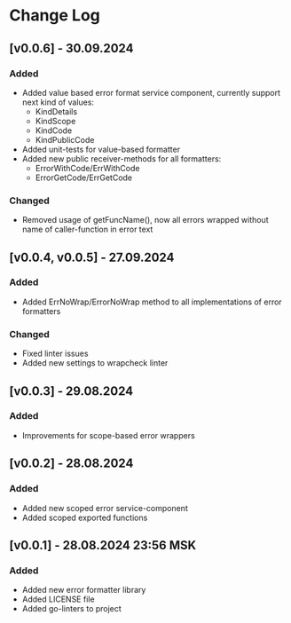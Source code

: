 # Change Log

## [v0.0.6] - 30.09.2024
### Added
* Added value based error format service component, currently support next kind of values:
  * KindDetails
  * KindScope 
  * KindCode 
  * KindPublicCode
* Added unit-tests for value-based formatter
* Added new public receiver-methods for all formatters:
  * ErrorWithCode/ErrWithCode
  * ErrorGetCode/ErrGetCode
### Changed
* Removed usage of getFuncName(), now all errors wrapped without name of caller-function in error text 

## [v0.0.4, v0.0.5] - 27.09.2024
### Added
* Added ErrNoWrap/ErrorNoWrap method to all implementations of error formatters
### Changed
* Fixed linter issues
* Added new settings to wrapcheck linter

## [v0.0.3] - 29.08.2024
### Added
* Improvements for scope-based error wrappers

## [v0.0.2] - 28.08.2024
### Added
* Added new scoped error service-component
* Added scoped exported functions

## [v0.0.1] - 28.08.2024 23:56 MSK
### Added
* Added new error formatter library
* Added LICENSE file
* Added go-linters to project